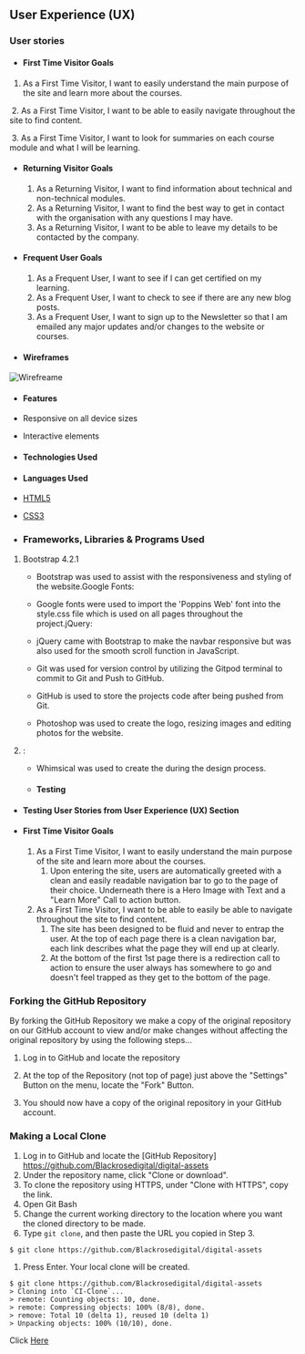 ## User Experience (UX)

### User stories

- #### First Time Visitor Goals

1. As a First Time Visitor, I want to easily understand the main purpose of the site and learn more about the courses.

​ 2. As a First Time Visitor, I want to be able to easily navigate throughout the site to find content.

​ 3. As a First Time Visitor, I want to look for summaries on each course module and what I will be learning.

- #### Returning Visitor Goals

  1. As a Returning Visitor, I want to find information about technical and non-technical modules.
  2. As a Returning Visitor, I want to find the best way to get in contact with the organisation with any questions I may have.
  3. As a Returning Visitor, I want to be able to leave my details to be contacted by the company.

- #### Frequent User Goals

  1. As a Frequent User, I want to see if I can get certified on my learning.
  2. As a Frequent User, I want to check to see if there are any new blog posts.
  3. As a Frequent User, I want to sign up to the Newsletter so that I am emailed any major updates and/or changes to the website or courses.

- #### Wireframes

![Wirefreame](link/to/wireframe) 

- #### Features

- Responsive on all device sizes
- Interactive elements

- #### Technologies Used

- #### Languages Used

- [HTML5](https://en.wikipedia.org/wiki/HTML5)
- [CSS3](https://en.wikipedia.org/wiki/Cascading_Style_Sheets)

- ### Frameworks, Libraries & Programs Used

1. Bootstrap 4.2.1

   - Bootstrap was used to assist with the responsiveness and styling of the website.Google Fonts:

   - Google fonts were used to import the 'Poppins Web' font into the style.css file which is used on all pages throughout the project.jQuery:

   - jQuery came with Bootstrap to make the navbar responsive but was also used for the smooth scroll function in JavaScript.

   - Git was used for version control by utilizing the Gitpod terminal to commit to Git and Push to GitHub.

   - GitHub is used to store the projects code after being pushed from Git.

   - Photoshop was used to create the logo, resizing images and editing photos for the website.

2. :

   - Whimsical was used to create the during the design process.

   - #### Testing

- #### Testing User Stories from User Experience (UX) Section

- #### First Time Visitor Goals

  1. As a First Time Visitor, I want to easily understand the main purpose of the site and learn more about the courses.
     1. Upon entering the site, users are automatically greeted with a clean and easily readable navigation bar to go to the page of their choice. Underneath there is a Hero Image with Text and a "Learn More" Call to action button.
  2. As a First Time Visitor, I want to be able to easily be able to navigate throughout the site to find content.
     1. The site has been designed to be fluid and never to entrap the user. At the top of each page there is a clean navigation bar, each link describes what the page they will end up at clearly.
     2. At the bottom of the first 1st page there is a redirection call to action to ensure the user always has somewhere to go and doesn't feel trapped as they get to the bottom of the page.

### Forking the GitHub Repository

By forking the GitHub Repository we make a copy of the original repository on our GitHub account to view and/or make changes without affecting the original repository by using the following steps...

1. Log in to GitHub and locate the repository

   [GitHub]: https://github.com/Blackrosedigital/digital-assets

2. At the top of the Repository (not top of page) just above the "Settings" Button on the menu, locate the "Fork" Button.

3. You should now have a copy of the original repository in your GitHub account.

### Making a Local Clone

1. Log in to GitHub and locate the [GitHub Repository] https://github.com/Blackrosedigital/digital-assets
2. Under the repository name, click "Clone or download".
3. To clone the repository using HTTPS, under "Clone with HTTPS", copy the link.
4. Open Git Bash
5. Change the current working directory to the location where you want the cloned directory to be made.
6. Type `git clone`, and then paste the URL you copied in Step 3.

```
$ git clone https://github.com/Blackrosedigital/digital-assets
```

1. Press Enter. Your local clone will be created.

```
$ git clone https://github.com/Blackrosedigital/digital-assets
> Cloning into `CI-Clone`...
> remote: Counting objects: 10, done.
> remote: Compressing objects: 100% (8/8), done.
> remove: Total 10 (delta 1), reused 10 (delta 1)
> Unpacking objects: 100% (10/10), done.
```

Click [Here](https://help.github.com/en/github/creating-cloning-and-archiving-repositories/cloning-a-repository#cloning-a-repository-to-github-desktop) 





